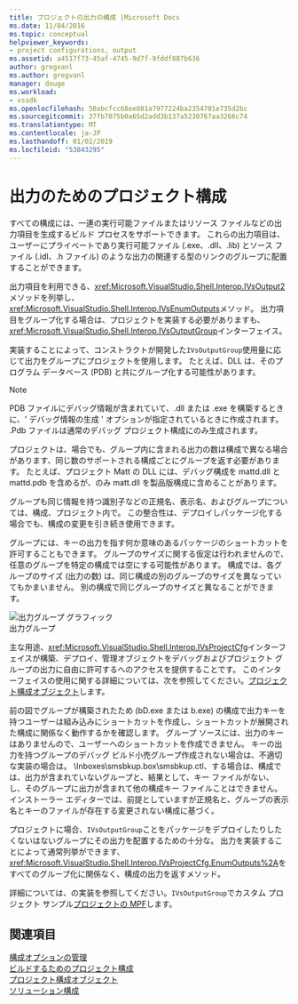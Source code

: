 ```yaml
---
title: プロジェクトの出力の構成 |Microsoft Docs
ms.date: 11/04/2016
ms.topic: conceptual
helpviewer_keywords:
- project configurations, output
ms.assetid: a4517f73-45af-4745-9d7f-9fddf887b636
author: gregvanl
ms.author: gregvanl
manager: douge
ms.workload:
- vssdk
ms.openlocfilehash: 50abcfcc68ee881a7977224ba2354701e735d2bc
ms.sourcegitcommit: 37fb7075b0a65d2add3b137a5230767aa3266c74
ms.translationtype: MT
ms.contentlocale: ja-JP
ms.lasthandoff: 01/02/2019
ms.locfileid: "53843295"
---
```

# <a name="project-configuration-for-output"></a>出力のためのプロジェクト構成
すべての構成には、一連の実行可能ファイルまたはリソース ファイルなどの出力項目を生成するビルド プロセスをサポートできます。 これらの出力項目は、ユーザーにプライベートであり実行可能ファイル (.exe、.dll、.lib) とソース ファイル (.idl、.h ファイル) のような出力の関連する型のリンクのグループに配置することができます。  
  
 出力項目を利用できる、<xref:Microsoft.VisualStudio.Shell.Interop.IVsOutput2>メソッドを列挙し、<xref:Microsoft.VisualStudio.Shell.Interop.IVsEnumOutputs>メソッド。 出力項目をグループ化する場合は、プロジェクトを実装する必要がありますも、<xref:Microsoft.VisualStudio.Shell.Interop.IVsOutputGroup>インターフェイス。  
  
 実装することによって、コンストラクトが開発した`IVsOutputGroup`使用量に応じて出力をグループにプロジェクトを使用します。 たとえば、DLL は、そのプログラム データベース (PDB) と共にグループ化する可能性があります。  
  
> [!NOTE]
>  PDB ファイルにデバッグ情報が含まれていて、.dll または .exe を構築するときに、' デバッグ情報の生成 ' オプションが指定されているときに作成されます。 .Pdb ファイルは通常のデバッグ プロジェクト構成にのみ生成されます。  
  
 プロジェクトは、場合でも、グループ内に含まれる出力の数は構成で異なる場合があります、同じ数のサポートされる構成ごとにグループを返す必要があります。 たとえば、プロジェクト Matt の DLL には、デバッグ構成を mattd.dll と mattd.pdb を含めるが、のみ matt.dll を製品版構成に含めることがあります。  
  
 グループも同じ情報を持つ識別子などの正規名、表示名、およびグループについては、構成、プロジェクト内で。 この整合性は、デプロイしパッケージ化する場合でも、構成の変更を引き続き使用できます。  
  
 グループには、キーの出力を指す何か意味のあるパッケージのショートカットを許可することもできます。 グループのサイズに関する仮定は行われませんので、任意のグループを特定の構成では空にする可能性があります。 構成では、各グループのサイズ (出力の数) は、同じ構成の別のグループのサイズを異なっていてもかまいません。 別の構成で同じグループのサイズと異なることができます。  
  
 ![出力グループ グラフィック](../../extensibility/internals/media/vsoutputgroups.gif "vsOutputGroups")  
出力グループ  
  
 主な用途、<xref:Microsoft.VisualStudio.Shell.Interop.IVsProjectCfg>インターフェイスが構築、デプロイ、管理オブジェクトをデバッグおよびプロジェクト グループの出力に自由に許可するへのアクセスを提供することです。 このインターフェイスの使用に関する詳細については、次を参照してください。[プロジェクト構成オブジェクト](../../extensibility/internals/project-configuration-object.md)します。  
  
 前の図でグループが構築されたため (bD.exe または b.exe) の構成で出力キーを持つユーザーは組み込みにショートカットを作成し、ショートカットが展開された構成に関係なく動作するかを確認します。 グループ ソースには、出力のキーはありませんので、ユーザーへのショートカットを作成できません。 キーの出力を持つグループのデバッグ ビルド小売グループ作成されない場合は、不適切な実装の場合は。 \Inboxes\smsbkup.box\smsbkup.ctl、する場合は、構成では、出力が含まれていないグループと、結果として、キー ファイルがない、し、そのグループに出力が含まれて他の構成キー ファイルことはできません。 インストーラー エディターでは、前提としていますが正規名と、グループの表示名とキーのファイルが存在する変更されない構成に基づく。  
  
 プロジェクトに場合、`IVsOutputGroup`ことをパッケージをデプロイしたりしたくないはないグループにその出力を配置するための十分な。 出力を実装することによって通常列挙ができます、<xref:Microsoft.VisualStudio.Shell.Interop.IVsProjectCfg.EnumOutputs%2A>をすべてのグループ化に関係なく、構成の出力を返すメソッド。  
  
 詳細については、の実装を参照してください。`IVsOutputGroup`でカスタム プロジェクト サンプル[プロジェクトの MPF](https://github.com/tunnelvisionlabs/MPFProj10)します。  
  
## <a name="see-also"></a>関連項目  
 [構成オプションの管理](../../extensibility/internals/managing-configuration-options.md)   
 [ビルドするためのプロジェクト構成](../../extensibility/internals/project-configuration-for-building.md)   
 [プロジェクト構成オブジェクト](../../extensibility/internals/project-configuration-object.md)   
 [ソリューション構成](../../extensibility/internals/solution-configuration.md)